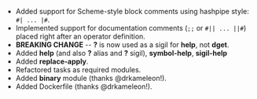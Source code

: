 * Added support for Scheme-style block comments using hashpipe style: `#| ... |#`.
* Implemented support for documentation comments (`;;` or `#|| ... ||#`) placed right after an operator definition.
* **BREAKING CHANGE** -- **?** is now used as a sigil for **help**, not **dget**.
* Added **help** (and also **?** alias and **?** sigil), **symbol-help**, **sigil-help**
* Added **replace-apply**.
* Refactored tasks as required modules.
* Added **binary** module (thanks @drkameleon!).
* Added Dockerfile (thanks @drkameleon!).
